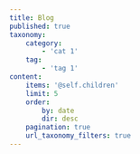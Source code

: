 ```yaml
---
title: Blog
published: true
taxonomy:
    category:
        - 'cat 1'
    tag:
        - 'tag 1'
content:
    items: '@self.children'
    limit: 5
    order:
        by: date
        dir: desc
    pagination: true
    url_taxonomy_filters: true
---
```


